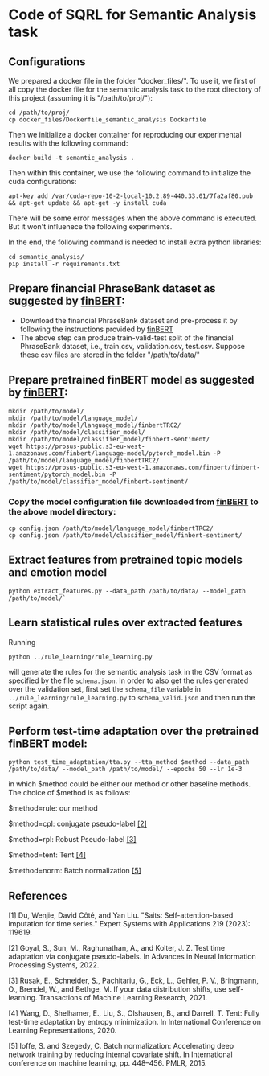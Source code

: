 # Code of SQRL for Semantic Analysis task
## Configurations
We prepared a docker file in the folder "docker_files/". To use it, we first of all copy the docker file for the semantic analysis task to the root directory of this project (assuming it is "/path/to/proj/"):
```
cd /path/to/proj/
cp docker_files/Dockerfile_semantic_analysis Dockerfile
```

Then we initialize a docker container for reproducing our experimental results with the following command:
```
docker build -t semantic_analysis .
```

Then within this container, we use the following command to initialize the cuda configurations:
```
apt-key add /var/cuda-repo-10-2-local-10.2.89-440.33.01/7fa2af80.pub && apt-get update && apt-get -y install cuda
```

There will be some error messages when the above command is executed. But it won't influenece the following experiments. 

In the end, the following command is needed to install extra python libraries:
```
cd semantic_analysis/
pip install -r requirements.txt
```

## Prepare financial PhraseBank dataset as suggested by [finBERT](https://github.com/ProsusAI/finBERT):
* Download the financial PhraseBank dataset and pre-process it by following the instructions provided by [finBERT](https://github.com/ProsusAI/finBERT)
* The above step can produce train-valid-test split of the financial PhraseBank dataset, i.e., train.csv, validation.csv, test.csv. Suppose these csv files are stored in the folder "/path/to/data/"


## Prepare pretrained finBERT model as suggested by [finBERT](https://github.com/ProsusAI/finBERT):
```
mkdir /path/to/model/
mkdir /path/to/model/language_model/
mkdir /path/to/model/language_model/finbertTRC2/
mkdir /path/to/model/classifier_model/
mkdir /path/to/model/classifier_model/finbert-sentiment/
wget https://prosus-public.s3-eu-west-1.amazonaws.com/finbert/language-model/pytorch_model.bin -P /path/to/model/language_model/finbertTRC2/
wget https://prosus-public.s3-eu-west-1.amazonaws.com/finbert/finbert-sentiment/pytorch_model.bin -P /path/to/model/classifier_model/finbert-sentiment/
```
### Copy the model configuration file downloaded from [finBERT](https://github.com/ProsusAI/finBERT)  to the above model directory:
```
cp config.json /path/to/model/language_model/finbertTRC2/
cp config.json /path/to/model/classifier_model/finbert-sentiment/
```

## Extract features from pretrained topic models and emotion model
```
python extract_features.py --data_path /path/to/data/ --model_path /path/to/model/`
```

## Learn statistical rules over extracted features
Running
```
python ../rule_learning/rule_learning.py
```
will generate the rules for the semantic analysis task in the CSV format as specified by the file `schema.json`.
In order to also get the rules generated over the validation set, first set the `schema_file` variable in `../rule_learning/rule_learning.py` to `schema_valid.json` and then run the script again.

## Perform test-time adaptation over the pretrained finBERT model:
```
python test_time_adaptation/tta.py --tta_method $method --data_path /path/to/data/ --model_path /path/to/model/ --epochs 50 --lr 1e-3
```

in which $method could be either our method or other baseline methods. The choice of $method is as follows:

$method=rule: our method

$method=cpl: conjugate pseudo-label [[2]](#2)

$method=rpl: Robust Pseudo-label [[3]](#3)

$method=tent: Tent [[4]](#4)

$method=norm: Batch normalization [[5]](#5)

## References
<a id="1">[1]</a>
Du, Wenjie, David Côté, and Yan Liu. "Saits: Self-attention-based imputation for time series." Expert Systems with Applications 219 (2023): 119619.

<a id="2">[2]</a>
Goyal, S., Sun, M., Raghunathan, A., and Kolter, J. Z. Test time adaptation via conjugate pseudo-labels. In Advances in Neural Information Processing Systems, 2022.

<a id="3">[3]</a>
Rusak, E., Schneider, S., Pachitariu, G., Eck, L., Gehler, P. V., Bringmann, O., Brendel, W., and Bethge, M. If your data distribution shifts, use self-learning. Transactions of Machine Learning Research, 2021.

<a id="4">[4]</a>
Wang, D., Shelhamer, E., Liu, S., Olshausen, B., and Darrell, T. Tent: Fully test-time adaptation by entropy minimization. In International Conference on Learning Representations, 2020.

<a id="5">[5]</a>
Ioffe, S. and Szegedy, C. Batch normalization: Accelerating deep network training by reducing internal covariate shift. In International conference on machine learning, pp. 448–456. PMLR, 2015.

